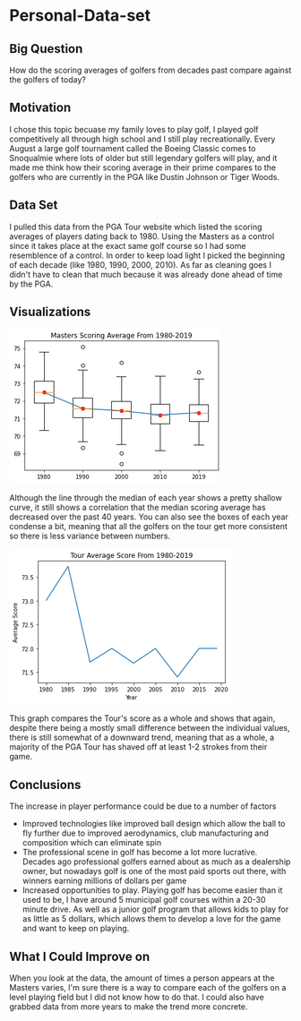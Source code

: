 # Personal-Data-set

## Big Question
How do the scoring averages of golfers from decades past compare against the golfers of today?

## Motivation
I chose this topic becuase my family loves to play golf, I played golf competitively all through high school and I still play recreationally. Every August a large golf tournament called the Boeing Classic comes to Snoqualmie where lots of older but still legendary golfers will play, and it made me think how their scoring average in their prime compares to the golfers who are currently in the PGA like Dustin Johnson or Tiger Woods.

## Data Set
I pulled this data from the PGA Tour website which listed the scoring averages of players dating back to 1980. Using the Masters as a control since it takes place at the exact same golf course so I had some resemblence of a control. In order to keep load light I picked the beginning of each decade (like 1980, 1990, 2000, 2010). As far as cleaning goes I didn't have to clean that much because it was already done ahead of time by the PGA.

## Visualizations
![Scoring Average](graph.png)

Although the line through the median of each year shows a pretty shallow curve, it still shows a correlation that the median scoring average has decreased over the past 40 years. You can also see the boxes of each year condense a bit, meaning that all the golfers on the tour get more consistent so there is less variance between numbers.

![Tour Average](average.png)

This graph compares the Tour's score as a whole and shows that again, despite there being a mostly small difference between the individual values, there is still somewhat of a downward trend, meaning that as a whole, a majority of the PGA Tour has shaved off at least 1-2 strokes from their game.

## Conclusions
The increase in player performance could be due to a number of factors
* Improved technologies like improved ball design which allow the ball to fly further due to improved aerodynamics, club manufacturing and composition which can eliminate spin
* The professional scene in golf has become a lot more lucrative. Decades ago professional golfers earned about as much as a dealership owner, but nowadays golf is one of the most paid sports out there, with winners earning millions of dollars per game
* Increased opportunities to play. Playing golf has become easier than it used to be, I have around 5 municipal golf courses within a 20-30 minute drive. As well as a junior golf program that allows kids to play for as little as 5 dollars, which allows them to develop a love for the game and want to keep on playing. 

## What I Could Improve on
When you look at the data, the amount of times a person appears at the Masters varies, I'm sure there is a way to compare each of the golfers on a level playing field but I did not know how to do that. I could also have grabbed data from more years to make the trend more concrete.
